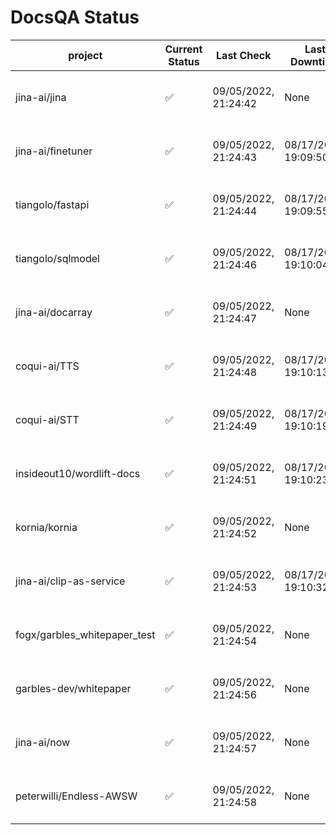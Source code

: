 # DocsQA Status

|          project           |Current Status|     Last Check     |   Last Downtime    |              % Uptime              |
|----------------------------|--------------|--------------------|--------------------|------------------------------------|
|jina-ai/jina                |✅            |09/05/2022, 21:24:42|None                |100.000 (since 08/29/2022, 11:24:14)|
|jina-ai/finetuner           |✅            |09/05/2022, 21:24:43|08/17/2022, 19:09:50|55.596 (since 08/15/2022, 07:09:42) |
|tiangolo/fastapi            |✅            |09/05/2022, 21:24:44|08/17/2022, 19:09:55|55.602 (since 08/15/2022, 07:09:42) |
|tiangolo/sqlmodel           |✅            |09/05/2022, 21:24:46|08/17/2022, 19:10:04|57.930 (since 08/15/2022, 07:09:42) |
|jina-ai/docarray            |✅            |09/05/2022, 21:24:47|None                |100.000 (since 08/24/2022, 01:39:12)|
|coqui-ai/TTS                |✅            |09/05/2022, 21:24:48|08/17/2022, 19:10:13|93.094 (since 08/15/2022, 07:09:42) |
|coqui-ai/STT                |✅            |09/05/2022, 21:24:49|08/17/2022, 19:10:19|148.496 (since 08/15/2022, 07:09:42)|
|insideout10/wordlift-docs   |✅            |09/05/2022, 21:24:51|08/17/2022, 19:10:23|142.498 (since 08/15/2022, 07:09:42)|
|kornia/kornia               |✅            |09/05/2022, 21:24:52|None                |100.000 (since 08/30/2022, 13:49:49)|
|jina-ai/clip-as-service     |✅            |09/05/2022, 21:24:53|08/17/2022, 19:10:32|93.109 (since 08/15/2022, 07:09:42) |
|fogx/garbles_whitepaper_test|✅            |09/05/2022, 21:24:54|None                |100.000 (since 09/05/2022, 12:53:01)|
|garbles-dev/whitepaper      |✅            |09/05/2022, 21:24:56|None                |93.188 (since 08/24/2022, 01:39:12) |
|jina-ai/now                 |✅            |09/05/2022, 21:24:57|None                |100.000 (since 08/24/2022, 01:39:12)|
|peterwilli/Endless-AWSW     |✅            |09/05/2022, 21:24:58|None                |100.000 (since 09/05/2022, 08:33:35)|

